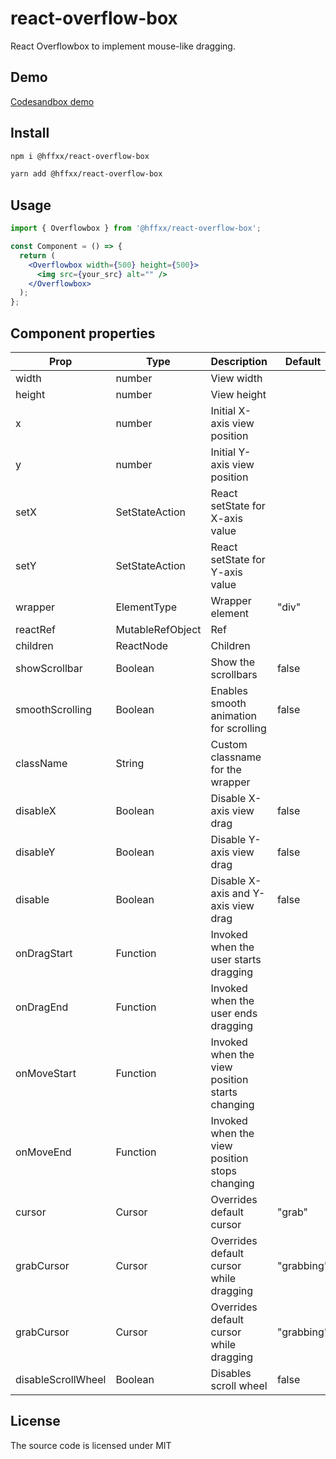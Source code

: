 # react-overflow-box

React Overflowbox to implement mouse-like dragging.

## Demo

[Codesandbox demo](https://codesandbox.io/s/react-overflowbox-o3put1?file=/src/App.js/)

## Install

```bash
npm i @hffxx/react-overflow-box
```

```bash
yarn add @hffxx/react-overflow-box
```

## Usage

```jsx
import { Overflowbox } from '@hffxx/react-overflow-box';

const Component = () => {
  return (
    <Overflowbox width={500} height={500}>
      <img src={your_src} alt="" />
    </Overflowbox>
  );
};
```

## Component properties

| Prop               | Type                   | Description                                    | Default    | Required |
| ------------------ | ---------------------- | ---------------------------------------------- | ---------- | -------- |
| width              | number                 | View width                                     |            |          |
| height             | number                 | View height                                    |            |          |
| x                  | number                 | Initial X-axis view position                   |            | ✅       |
| y                  | number                 | Initial Y-axis view position                   |            | ✅       |
| setX               | SetStateAction<number> | React setState for X-axis value                |            | ✅       |
| setY               | SetStateAction<number> | React setState for Y-axis value                |            | ✅       |
| wrapper            | ElementType            | Wrapper element                                | "div"      |          |
| reactRef           | MutableRefObject       | Ref                                            |            |          |
| children           | ReactNode              | Children                                       |            |          |
| showScrollbar      | Boolean                | Show the scrollbars                            | false      |          |
| smoothScrolling    | Boolean                | Enables smooth animation for scrolling         | false      |          |
| className          | String                 | Custom classname for the wrapper               |            |          |
| disableX           | Boolean                | Disable X-axis view drag                       | false      |          |
| disableY           | Boolean                | Disable Y-axis view drag                       | false      |          |
| disable            | Boolean                | Disable X-axis and Y-axis view drag            | false      |          |
| onDragStart        | Function               | Invoked when the user starts dragging          |            |          |
| onDragEnd          | Function               | Invoked when the user ends dragging            |            |          |
| onMoveStart        | Function               | Invoked when the view position starts changing |            |          |
| onMoveEnd          | Function               | Invoked when the view position stops changing  |            |          |
| cursor             | Cursor                 | Overrides default cursor                       | "grab"     |          |
| grabCursor         | Cursor                 | Overrides default cursor while dragging        | "grabbing" |          |
| grabCursor         | Cursor                 | Overrides default cursor while dragging        | "grabbing" |          |
| disableScrollWheel | Boolean                | Disables scroll wheel                          | false      |          |

## License

The source code is licensed under MIT
